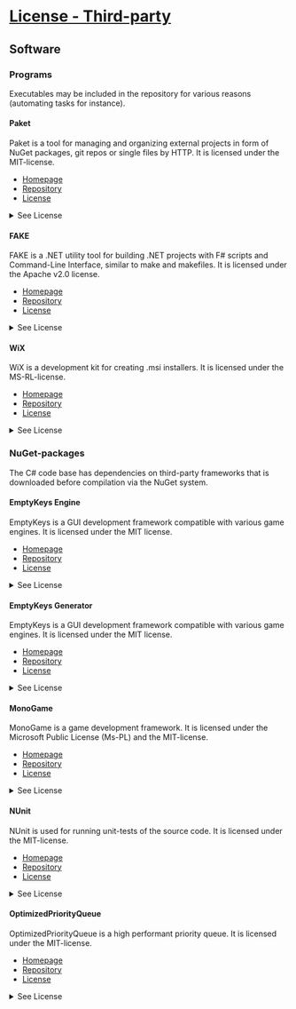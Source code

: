 ﻿# [License - Third-party](https://github.com/LateStartStudio/Hero6/tree/master/docs/LICENSE.THIRDPARTY.md)

## Software

### Programs
Executables may be included in the repository for various reasons (automating tasks for instance).

#### Paket
Paket is a tool for managing and organizing external projects in form of NuGet packages, git repos or single files by HTTP. It is licensed under the MIT-license.

* [Homepage](https://fsprojects.github.io/Paket/index.html)
* [Repository](https://github.com/fsprojects/Paket)
* [License](https://github.com/fsprojects/Paket/blob/master/LICENSE.txt)
<details>
  <summary>See License</summary>
  The MIT License (MIT)

  Copyright (c) 2015 Alexander GroÃŸ, Steffen Forkmann

  Permission is hereby granted, free of charge, to any person obtaining a copy
  of this software and associated documentation files (the "Software"), to deal
  in the Software without restriction, including without limitation the rights
  to use, copy, modify, merge, publish, distribute, sublicense, and/or sell
  copies of the Software, and to permit persons to whom the Software is
  furnished to do so, subject to the following conditions:

  The above copyright notice and this permission notice shall be included in
  all copies or substantial portions of the Software.

  THE SOFTWARE IS PROVIDED "AS IS", WITHOUT WARRANTY OF ANY KIND, EXPRESS OR
  IMPLIED, INCLUDING BUT NOT LIMITED TO THE WARRANTIES OF MERCHANTABILITY,
  FITNESS FOR A PARTICULAR PURPOSE AND NONINFRINGEMENT. IN NO EVENT SHALL THE
  AUTHORS OR COPYRIGHT HOLDERS BE LIABLE FOR ANY CLAIM, DAMAGES OR OTHER
  LIABILITY, WHETHER IN AN ACTION OF CONTRACT, TORT OR OTHERWISE, ARISING FROM,
  OUT OF OR IN CONNECTION WITH THE SOFTWARE OR THE USE OR OTHER DEALINGS IN
  THE SOFTWARE.
</details>

#### FAKE
FAKE is a .NET utility tool for building .NET projects with F# scripts and Command-Line Interface, similar to make and makefiles. It is licensed under the Apache v2.0 license.

* [Homepage](http://fsharp.github.io/FAKE/index.html)
* [Repository](https://github.com/fsharp/FAKE)
* [License](https://github.com/fsharp/FAKE/blob/master/License.txt)
<details>
  <summary>See License</summary>
  Copyright 2008 "FAKE - F# Make" Project
  Copyright 2010 Steffen Forkmann

  Licensed under the Apache License, Version 2.0 (the "License");
  you may not use this project except in compliance with the License.
  You may obtain a copy of the License at

     http://www.apache.org/licenses/LICENSE-2.0

  Unless required by applicable law or agreed to in writing, software
  distributed under the License is distributed on an "AS IS" BASIS,
  WITHOUT WARRANTIES OR CONDITIONS OF ANY KIND, either express or implied.
  See the License for the specific language governing permissions and
  limitations under the License.


  You may choose to use this library under either the MS-PL or Apache 2.0
  licenses. Both are included here for reference.

  Unless you explicitly state otherwise, any Contribution intentionally
  submitted for inclusion in the Project shall be under the terms and
  conditions of the Apache 2.0 license.



                                   Apache License
                             Version 2.0, January 2004
                          http://www.apache.org/licenses/

     TERMS AND CONDITIONS FOR USE, REPRODUCTION, AND DISTRIBUTION

     1. Definitions.

        "License" shall mean the terms and conditions for use, reproduction,
        and distribution as defined by Sections 1 through 9 of this document.

        "Licensor" shall mean the copyright owner or entity authorized by
        the copyright owner that is granting the License.

        "Legal Entity" shall mean the union of the acting entity and all
        other entities that control, are controlled by, or are under common
        control with that entity. For the purposes of this definition,
        "control" means (i) the power, direct or indirect, to cause the
        direction or management of such entity, whether by contract or
        otherwise, or (ii) ownership of fifty percent (50%) or more of the
        outstanding shares, or (iii) beneficial ownership of such entity.

        "You" (or "Your") shall mean an individual or Legal Entity
        exercising permissions granted by this License.

        "Source" form shall mean the preferred form for making modifications,
        including but not limited to software source code, documentation
        source, and configuration files.

        "Object" form shall mean any form resulting from mechanical
        transformation or translation of a Source form, including but
        not limited to compiled object code, generated documentation,
        and conversions to other media types.

        "Work" shall mean the work of authorship, whether in Source or
        Object form, made available under the License, as indicated by a
        copyright notice that is included in or attached to the work
        (an example is provided in the Appendix below).

        "Derivative Works" shall mean any work, whether in Source or Object
        form, that is based on (or derived from) the Work and for which the
        editorial revisions, annotations, elaborations, or other modifications
        represent, as a whole, an original work of authorship. For the purposes
        of this License, Derivative Works shall not include works that remain
        separable from, or merely link (or bind by name) to the interfaces of,
        the Work and Derivative Works thereof.

        "Contribution" shall mean any work of authorship, including
        the original version of the Work and any modifications or additions
        to that Work or Derivative Works thereof, that is intentionally
        submitted to Licensor for inclusion in the Work by the copyright owner
        or by an individual or Legal Entity authorized to submit on behalf of
        the copyright owner. For the purposes of this definition, "submitted"
        means any form of electronic, verbal, or written communication sent
        to the Licensor or its representatives, including but not limited to
        communication on electronic mailing lists, source code control systems,
        and issue tracking systems that are managed by, or on behalf of, the
        Licensor for the purpose of discussing and improving the Work, but
        excluding communication that is conspicuously marked or otherwise
        designated in writing by the copyright owner as "Not a Contribution."

        "Contributor" shall mean Licensor and any individual or Legal Entity
        on behalf of whom a Contribution has been received by Licensor and
        subsequently incorporated within the Work.

     2. Grant of Copyright License. Subject to the terms and conditions of
        this License, each Contributor hereby grants to You a perpetual,
        worldwide, non-exclusive, no-charge, royalty-free, irrevocable
        copyright license to reproduce, prepare Derivative Works of,
        publicly display, publicly perform, sublicense, and distribute the
        Work and such Derivative Works in Source or Object form.

     3. Grant of Patent License. Subject to the terms and conditions of
        this License, each Contributor hereby grants to You a perpetual,
        worldwide, non-exclusive, no-charge, royalty-free, irrevocable
        (except as stated in this section) patent license to make, have made,
        use, offer to sell, sell, import, and otherwise transfer the Work,
        where such license applies only to those patent claims licensable
        by such Contributor that are necessarily infringed by their
        Contribution(s) alone or by combination of their Contribution(s)
        with the Work to which such Contribution(s) was submitted. If You
        institute patent litigation against any entity (including a
        cross-claim or counterclaim in a lawsuit) alleging that the Work
        or a Contribution incorporated within the Work constitutes direct
        or contributory patent infringement, then any patent licenses
        granted to You under this License for that Work shall terminate
        as of the date such litigation is filed.

     4. Redistribution. You may reproduce and distribute copies of the
        Work or Derivative Works thereof in any medium, with or without
        modifications, and in Source or Object form, provided that You
        meet the following conditions:

        (a) You must give any other recipients of the Work or
            Derivative Works a copy of this License; and

        (b) You must cause any modified files to carry prominent notices
            stating that You changed the files; and

        (c) You must retain, in the Source form of any Derivative Works
            that You distribute, all copyright, patent, trademark, and
            attribution notices from the Source form of the Work,
            excluding those notices that do not pertain to any part of
            the Derivative Works; and

        (d) If the Work includes a "NOTICE" text file as part of its
            distribution, then any Derivative Works that You distribute must
            include a readable copy of the attribution notices contained
            within such NOTICE file, excluding those notices that do not
            pertain to any part of the Derivative Works, in at least one
            of the following places: within a NOTICE text file distributed
            as part of the Derivative Works; within the Source form or
            documentation, if provided along with the Derivative Works; or,
            within a display generated by the Derivative Works, if and
            wherever such third-party notices normally appear. The contents
            of the NOTICE file are for informational purposes only and
            do not modify the License. You may add Your own attribution
            notices within Derivative Works that You distribute, alongside
            or as an addendum to the NOTICE text from the Work, provided
            that such additional attribution notices cannot be construed
            as modifying the License.

        You may add Your own copyright statement to Your modifications and
        may provide additional or different license terms and conditions
        for use, reproduction, or distribution of Your modifications, or
        for any such Derivative Works as a whole, provided Your use,
        reproduction, and distribution of the Work otherwise complies with
        the conditions stated in this License.

     5. Submission of Contributions. Unless You explicitly state otherwise,
        any Contribution intentionally submitted for inclusion in the Work
        by You to the Licensor shall be under the terms and conditions of
        this License, without any additional terms or conditions.
        Notwithstanding the above, nothing herein shall supersede or modify
        the terms of any separate license agreement you may have executed
        with Licensor regarding such Contributions.

     6. Trademarks. This License does not grant permission to use the trade
        names, trademarks, service marks, or product names of the Licensor,
        except as required for reasonable and customary use in describing the
        origin of the Work and reproducing the content of the NOTICE file.

     7. Disclaimer of Warranty. Unless required by applicable law or
        agreed to in writing, Licensor provides the Work (and each
        Contributor provides its Contributions) on an "AS IS" BASIS,
        WITHOUT WARRANTIES OR CONDITIONS OF ANY KIND, either express or
        implied, including, without limitation, any warranties or conditions
        of TITLE, NON-INFRINGEMENT, MERCHANTABILITY, or FITNESS FOR A
        PARTICULAR PURPOSE. You are solely responsible for determining the
        appropriateness of using or redistributing the Work and assume any
        risks associated with Your exercise of permissions under this License.

     8. Limitation of Liability. In no event and under no legal theory,
        whether in tort (including negligence), contract, or otherwise,
        unless required by applicable law (such as deliberate and grossly
        negligent acts) or agreed to in writing, shall any Contributor be
        liable to You for damages, including any direct, indirect, special,
        incidental, or consequential damages of any character arising as a
        result of this License or out of the use or inability to use the
        Work (including but not limited to damages for loss of goodwill,
        work stoppage, computer failure or malfunction, or any and all
        other commercial damages or losses), even if such Contributor
        has been advised of the possibility of such damages.

     9. Accepting Warranty or Additional Liability. While redistributing
        the Work or Derivative Works thereof, You may choose to offer,
        and charge a fee for, acceptance of support, warranty, indemnity,
        or other liability obligations and/or rights consistent with this
        License. However, in accepting such obligations, You may act only
        on Your own behalf and on Your sole responsibility, not on behalf
        of any other Contributor, and only if You agree to indemnify,
        defend, and hold each Contributor harmless for any liability
        incurred by, or claims asserted against, such Contributor by reason
        of your accepting any such warranty or additional liability.

     END OF TERMS AND CONDITIONS

     APPENDIX: How to apply the Apache License to your work.

        To apply the Apache License to your work, attach the following
        boilerplate notice, with the fields enclosed by brackets "[]"
        replaced with your own identifying information. (Don't include
        the brackets!)  The text should be enclosed in the appropriate
        comment syntax for the file format. We also recommend that a
        file or class name and description of purpose be included on the
        same "printed page" as the copyright notice for easier
        identification within third-party archives.

     Copyright [yyyy] [name of copyright owner]

     Licensed under the Apache License, Version 2.0 (the "License");
     you may not use this file except in compliance with the License.
     You may obtain a copy of the License at

         http://www.apache.org/licenses/LICENSE-2.0

     Unless required by applicable law or agreed to in writing, software
     distributed under the License is distributed on an "AS IS" BASIS,
     WITHOUT WARRANTIES OR CONDITIONS OF ANY KIND, either express or implied.
     See the License for the specific language governing permissions and
     limitations under the License.


  -----------------------------------------

  Microsoft Public License (MS-PL)

  This license governs use of the accompanying software. If you use the software, you accept this license. If you do not accept the license, do not use the software.

  1. Definitions

  The terms "reproduce," "reproduction," "derivative works," and "distribution" have the same meaning here as under U.S. copyright law.

  A "contribution" is the original software, or any additions or changes to the software.

  A "contributor" is any person that distributes its contribution under this license.

  "Licensed patents" are a contributor's patent claims that read directly on its contribution.

  2. Grant of Rights

  (A) Copyright Grant- Subject to the terms of this license, including the license conditions and limitations in section 3, each contributor grants you a non-exclusive, worldwide, royalty-free copyright license to reproduce its contribution, prepare derivative works of its contribution, and distribute its contribution or any derivative works that you create.

  (B) Patent Grant- Subject to the terms of this license, including the license conditions and limitations in section 3, each contributor grants you a non-exclusive, worldwide, royalty-free license under its licensed patents to make, have made, use, sell, offer for sale, import, and/or otherwise dispose of its contribution in the software or derivative works of the contribution in the software.

  3. Conditions and Limitations

  (A) No Trademark License- This license does not grant you rights to use any contributors' name, logo, or trademarks.

  (B) If you bring a patent claim against any contributor over patents that you claim are infringed by the software, your patent license from such contributor to the software ends automatically.

  (C) If you distribute any portion of the software, you must retain all copyright, patent, trademark, and attribution notices that are present in the software.

  (D) If you distribute any portion of the software in source code form, you may do so only under this license by including a complete copy of this license with your distribution. If you distribute any portion of the software in compiled or object code form, you may only do so under a license that complies with this license.

  (E) The software is licensed "as-is." You bear the risk of using it. The contributors give no express warranties, guarantees or conditions. You may have additional consumer rights under your local laws which this license cannot change. To the extent permitted under your local laws, the contributors exclude the implied warranties of merchantability, fitness for a particular purpose and non-infringement.
</details>

#### WiX
WiX is a development kit for creating .msi installers. It is licensed under the MS-RL-license.

* [Homepage](http://wixtoolset.org/)
* [Repository](https://github.com/wixtoolset/wix3)
* [License](https://github.com/wixtoolset/wix3/blob/develop/LICENSE.TXT)
<details>
  <summary>See License</summary>
  Copyright (c) .NET Foundation and contributors.
  This software is released under the Microsoft Reciprocal License (MS-RL) (the "License"); you may not use the software except in compliance with the License.

  The text of the Microsoft Reciprocal License (MS-RL) can be found online at:
   http://opensource.org/licenses/ms-rl


  Microsoft Reciprocal License (MS-RL)

  This license governs use of the accompanying software. If you use the software, you accept this license. If you do not accept the license, do not use the software.

  1. Definitions
   The terms "reproduce," "reproduction," "derivative works," and "distribution" have the same meaning here as under U.S. copyright law.
   A "contribution" is the original software, or any additions or changes to the software.
   A "contributor" is any person that distributes its contribution under this license.
   "Licensed patents" are a contributor's patent claims that read directly on its contribution.

  2. Grant of Rights
   (A) Copyright Grant- Subject to the terms of this license, including the license conditions and limitations in section 3, each contributor grants you a non-exclusive, worldwide, royalty-free copyright license to reproduce its contribution, prepare derivative works of its contribution, and distribute its contribution or any derivative works that you create.
   (B) Patent Grant- Subject to the terms of this license, including the license conditions and limitations in section 3, each contributor grants you a non-exclusive, worldwide, royalty-free license under its licensed patents to make, have made, use, sell, offer for sale, import, and/or otherwise dispose of its contribution in the software or derivative works of the contribution in the software.

  3. Conditions and Limitations
   (A) Reciprocal Grants- For any file you distribute that contains code from the software (in source code or binary format), you must provide recipients the source code to that file along with a copy of this license, which license will govern that file. You may license other files that are entirely your own work and do not contain code from the software under any terms you choose.
   (B) No Trademark License- This license does not grant you rights to use any contributors' name, logo, or trademarks.
   (C) If you bring a patent claim against any contributor over patents that you claim are infringed by the software, your patent license from such contributor to the software ends automatically.
   (D) If you distribute any portion of the software, you must retain all copyright, patent, trademark, and attribution notices that are present in the software.
   (E) If you distribute any portion of the software in source code form, you may do so only under this license by including a complete copy of this license with your distribution. If you distribute any portion of the software in compiled or object code form, you may only do so under a license that complies with this license.
   (F) The software is licensed "as-is." You bear the risk of using it. The contributors give no express warranties, guarantees or conditions. You may have additional consumer rights under your local laws which this license cannot change. To the extent permitted under your local laws, the contributors exclude the implied warranties of merchantability, fitness for a particular purpose and non-infringement.
</details>

### NuGet-packages
The C# code base has dependencies on third-party frameworks that is downloaded before compilation via the NuGet system.

#### EmptyKeys Engine
EmptyKeys is a GUI development framework compatible with various game engines. It is licensed under the MIT license.

* [Homepage](http://emptykeys.com/)
* [Repository](https://github.com/EmptyKeys/UI_Engines)
* [License](https://github.com/EmptyKeys/UI_Engines/blob/master/LICENSE)
<details>
  <summary>See License</summary>
  The MIT License (MIT)

  Copyright (c) 2015 Empty Keys

  Permission is hereby granted, free of charge, to any person obtaining a copy
  of this software and associated documentation files (the "Software"), to deal
  in the Software without restriction, including without limitation the rights
  to use, copy, modify, merge, publish, distribute, sublicense, and/or sell
  copies of the Software, and to permit persons to whom the Software is
  furnished to do so, subject to the following conditions:

  The above copyright notice and this permission notice shall be included in all
  copies or substantial portions of the Software.

  THE SOFTWARE IS PROVIDED "AS IS", WITHOUT WARRANTY OF ANY KIND, EXPRESS OR
  IMPLIED, INCLUDING BUT NOT LIMITED TO THE WARRANTIES OF MERCHANTABILITY,
  FITNESS FOR A PARTICULAR PURPOSE AND NONINFRINGEMENT. IN NO EVENT SHALL THE
  AUTHORS OR COPYRIGHT HOLDERS BE LIABLE FOR ANY CLAIM, DAMAGES OR OTHER
  LIABILITY, WHETHER IN AN ACTION OF CONTRACT, TORT OR OTHERWISE, ARISING FROM,
  OUT OF OR IN CONNECTION WITH THE SOFTWARE OR THE USE OR OTHER DEALINGS IN THE
  SOFTWARE.
</details>

#### EmptyKeys Generator
EmptyKeys is a GUI development framework compatible with various game engines. It is licensed under the MIT license.

* [Homepage](http://emptykeys.com/)
* [Repository](https://github.com/EmptyKeys/UI_Generator)
* [License](https://github.com/EmptyKeys/UI_Generator/blob/master/LICENSE)
<details>
  <summary>See License</summary>
  The MIT License (MIT)

  Copyright (c) 2016 Empty Keys, Filip Du�ek

  Permission is hereby granted, free of charge, to any person obtaining a copy
  of this software and associated documentation files (the "Software"), to deal
  in the Software without restriction, including without limitation the rights
  to use, copy, modify, merge, publish, distribute, sublicense, and/or sell
  copies of the Software, and to permit persons to whom the Software is
  furnished to do so, subject to the following conditions:

  The above copyright notice and this permission notice shall be included in all
  copies or substantial portions of the Software.

  THE SOFTWARE IS PROVIDED "AS IS", WITHOUT WARRANTY OF ANY KIND, EXPRESS OR
  IMPLIED, INCLUDING BUT NOT LIMITED TO THE WARRANTIES OF MERCHANTABILITY,
  FITNESS FOR A PARTICULAR PURPOSE AND NONINFRINGEMENT. IN NO EVENT SHALL THE
  AUTHORS OR COPYRIGHT HOLDERS BE LIABLE FOR ANY CLAIM, DAMAGES OR OTHER
  LIABILITY, WHETHER IN AN ACTION OF CONTRACT, TORT OR OTHERWISE, ARISING FROM,
  OUT OF OR IN CONNECTION WITH THE SOFTWARE OR THE USE OR OTHER DEALINGS IN THE
  SOFTWARE.
</details>

#### MonoGame
MonoGame is a game development framework. It is licensed under the Microsoft Public License (Ms-PL) and the MIT-license.

* [Homepage](http://www.monogame.net/)
* [Repository](https://github.com/mono/MonoGame)
* [License](https://github.com/mono/MonoGame/blob/develop/LICENSE.txt)
<details>
  <summary>See License</summary>
  Microsoft Public License (Ms-PL)
  MonoGame - Copyright © 2009-2016 The MonoGame Team

  All rights reserved.

  This license governs use of the accompanying software. If you use the software,
  you accept this license. If you do not accept the license, do not use the
  software.

  1. Definitions

  The terms "reproduce," "reproduction," "derivative works," and "distribution"
  have the same meaning here as under U.S. copyright law.

  A "contribution" is the original software, or any additions or changes to the
  software.

  A "contributor" is any person that distributes its contribution under this
  license.

  "Licensed patents" are a contributor's patent claims that read directly on its
  contribution.

  2. Grant of Rights

  (A) Copyright Grant- Subject to the terms of this license, including the
  license conditions and limitations in section 3, each contributor grants you a
  non-exclusive, worldwide, royalty-free copyright license to reproduce its
  contribution, prepare derivative works of its contribution, and distribute its
  contribution or any derivative works that you create.

  (B) Patent Grant- Subject to the terms of this license, including the license
  conditions and limitations in section 3, each contributor grants you a
  non-exclusive, worldwide, royalty-free license under its licensed patents to
  make, have made, use, sell, offer for sale, import, and/or otherwise dispose of
  its contribution in the software or derivative works of the contribution in the
  software.

  3. Conditions and Limitations

  (A) No Trademark License- This license does not grant you rights to use any
  contributors' name, logo, or trademarks.

  (B) If you bring a patent claim against any contributor over patents that you
  claim are infringed by the software, your patent license from such contributor
  to the software ends automatically.

  (C) If you distribute any portion of the software, you must retain all
  copyright, patent, trademark, and attribution notices that are present in the
  software.

  (D) If you distribute any portion of the software in source code form, you may
  do so only under this license by including a complete copy of this license with
  your distribution. If you distribute any portion of the software in compiled or
  object code form, you may only do so under a license that complies with this
  license.

  (E) The software is licensed "as-is." You bear the risk of using it. The
  contributors give no express warranties, guarantees or conditions. You may have
  additional consumer rights under your local laws which this license cannot
  change. To the extent permitted under your local laws, the contributors exclude
  the implied warranties of merchantability, fitness for a particular purpose and
  non-infringement.

  -------------------------------------------------------------------------------

  The MIT License (MIT)
  Portions Copyright © The Mono.Xna Team

  Permission is hereby granted, free of charge, to any person obtaining a copy
  of this software and associated documentation files (the "Software"), to deal
  in the Software without restriction, including without limitation the rights
  to use, copy, modify, merge, publish, distribute, sublicense, and/or sell
  copies of the Software, and to permit persons to whom the Software is
  furnished to do so, subject to the following conditions:

  The above copyright notice and this permission notice shall be included in
  all copies or substantial portions of the Software.

  THE SOFTWARE IS PROVIDED "AS IS", WITHOUT WARRANTY OF ANY KIND, EXPRESS OR
  IMPLIED, INCLUDING BUT NOT LIMITED TO THE WARRANTIES OF MERCHANTABILITY,
  FITNESS FOR A PARTICULAR PURPOSE AND NONINFRINGEMENT. IN NO EVENT SHALL THE
  AUTHORS OR COPYRIGHT HOLDERS BE LIABLE FOR ANY CLAIM, DAMAGES OR OTHER
  LIABILITY, WHETHER IN AN ACTION OF CONTRACT, TORT OR OTHERWISE, ARISING FROM,
  OUT OF OR IN CONNECTION WITH THE SOFTWARE OR THE USE OR OTHER DEALINGS IN
  THE SOFTWARE.
</details>

#### NUnit
NUnit is used for running unit-tests of the source code. It is licensed under the MIT-license.

* [Homepage](http://www.nunit.org/)
* [Repository](https://github.com/nunit/nunit)
* [License](https://github.com/nunit/nunit/blob/master/LICENSE.txt)
<details>
  <summary>See License</summary>
  Copyright (c) 2016 Charlie Poole

  Permission is hereby granted, free of charge, to any person obtaining a copy
  of this software and associated documentation files (the "Software"), to deal
  in the Software without restriction, including without limitation the rights
  to use, copy, modify, merge, publish, distribute, sublicense, and/or sell
  copies of the Software, and to permit persons to whom the Software is
  furnished to do so, subject to the following conditions:

  The above copyright notice and this permission notice shall be included in
  all copies or substantial portions of the Software.

  THE SOFTWARE IS PROVIDED "AS IS", WITHOUT WARRANTY OF ANY KIND, EXPRESS OR
  IMPLIED, INCLUDING BUT NOT LIMITED TO THE WARRANTIES OF MERCHANTABILITY,
  FITNESS FOR A PARTICULAR PURPOSE AND NONINFRINGEMENT. IN NO EVENT SHALL THE
  AUTHORS OR COPYRIGHT HOLDERS BE LIABLE FOR ANY CLAIM, DAMAGES OR OTHER
  LIABILITY, WHETHER IN AN ACTION OF CONTRACT, TORT OR OTHERWISE, ARISING FROM,
  OUT OF OR IN CONNECTION WITH THE SOFTWARE OR THE USE OR OTHER DEALINGS IN
  THE SOFTWARE.
</details>

#### OptimizedPriorityQueue
OptimizedPriorityQueue is a high performant priority queue. It is licensed under the MIT-license.

* [Homepage](https://github.com/BlueRaja/High-Speed-Priority-Queue-for-C-Sharp)
* [Repository](https://github.com/BlueRaja/High-Speed-Priority-Queue-for-C-Sharp)
* [License](https://github.com/BlueRaja/High-Speed-Priority-Queue-for-C-Sharp/blob/master/LICENSE.txt)
<details>
  <summary>See License</summary>
  The MIT License (MIT)

  Copyright (c) 2013 Daniel "BlueRaja" Pflughoeft

  Permission is hereby granted, free of charge, to any person obtaining a copy
  of this software and associated documentation files (the "Software"), to deal
  in the Software without restriction, including without limitation the rights
  to use, copy, modify, merge, publish, distribute, sublicense, and/or sell
  copies of the Software, and to permit persons to whom the Software is
  furnished to do so, subject to the following conditions:

  The above copyright notice and this permission notice shall be included in
  all copies or substantial portions of the Software.

  THE SOFTWARE IS PROVIDED "AS IS", WITHOUT WARRANTY OF ANY KIND, EXPRESS OR
  IMPLIED, INCLUDING BUT NOT LIMITED TO THE WARRANTIES OF MERCHANTABILITY,
  FITNESS FOR A PARTICULAR PURPOSE AND NONINFRINGEMENT. IN NO EVENT SHALL THE
  AUTHORS OR COPYRIGHT HOLDERS BE LIABLE FOR ANY CLAIM, DAMAGES OR OTHER
  LIABILITY, WHETHER IN AN ACTION OF CONTRACT, TORT OR OTHERWISE, ARISING FROM,
  OUT OF OR IN CONNECTION WITH THE SOFTWARE OR THE USE OR OTHER DEALINGS IN
  THE SOFTWARE.
</details>

